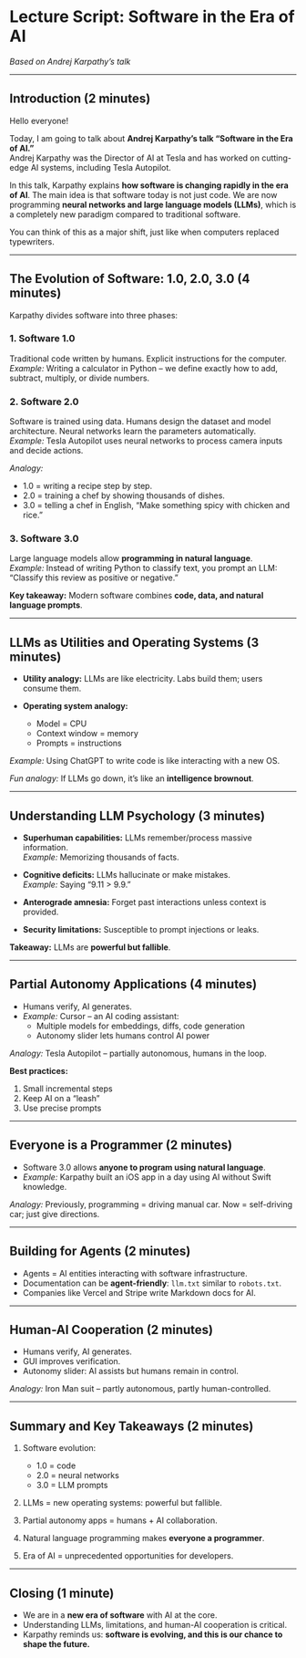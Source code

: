 # Lecture Script: Software in the Era of AI
*Based on Andrej Karpathy’s talk*

---

## Introduction (2 minutes)

Hello everyone!  

Today, I am going to talk about **Andrej Karpathy’s talk “Software in the Era of AI.”**  
Andrej Karpathy was the Director of AI at Tesla and has worked on cutting-edge AI systems, including Tesla Autopilot.  

In this talk, Karpathy explains **how software is changing rapidly in the era of AI**. The main idea is that software today is not just code. We are now programming **neural networks and large language models (LLMs)**, which is a completely new paradigm compared to traditional software.  

You can think of this as a major shift, just like when computers replaced typewriters.  

---

## The Evolution of Software: 1.0, 2.0, 3.0 (4 minutes)

Karpathy divides software into three phases:

### 1. Software 1.0
Traditional code written by humans. Explicit instructions for the computer.  
*Example:* Writing a calculator in Python – we define exactly how to add, subtract, multiply, or divide numbers.  

### 2. Software 2.0
Software is trained using data. Humans design the dataset and model architecture. Neural networks learn the parameters automatically.  
*Example:* Tesla Autopilot uses neural networks to process camera inputs and decide actions.  

*Analogy:*  
- 1.0 = writing a recipe step by step.  
- 2.0 = training a chef by showing thousands of dishes.  
- 3.0 = telling a chef in English, “Make something spicy with chicken and rice.”

### 3. Software 3.0
Large language models allow **programming in natural language**.  
*Example:* Instead of writing Python to classify text, you prompt an LLM: “Classify this review as positive or negative.”  

**Key takeaway:** Modern software combines **code, data, and natural language prompts**.  

---

## LLMs as Utilities and Operating Systems (3 minutes)

- **Utility analogy:** LLMs are like electricity. Labs build them; users consume them.  

- **Operating system analogy:**  
  - Model = CPU  
  - Context window = memory  
  - Prompts = instructions  

*Example:* Using ChatGPT to write code is like interacting with a new OS.  

*Fun analogy:* If LLMs go down, it’s like an **intelligence brownout**.  

---

## Understanding LLM Psychology (3 minutes)

- **Superhuman capabilities:** LLMs remember/process massive information.  
  *Example:* Memorizing thousands of facts.  

- **Cognitive deficits:** LLMs hallucinate or make mistakes.  
  *Example:* Saying “9.11 > 9.9.”  

- **Anterograde amnesia:** Forget past interactions unless context is provided.  

- **Security limitations:** Susceptible to prompt injections or leaks.  

**Takeaway:** LLMs are **powerful but fallible**.  

---

## Partial Autonomy Applications (4 minutes)

- Humans verify, AI generates.  
- *Example:* Cursor – an AI coding assistant:  
  - Multiple models for embeddings, diffs, code generation  
  - Autonomy slider lets humans control AI power  

*Analogy:* Tesla Autopilot – partially autonomous, humans in the loop.  

**Best practices:**  
1. Small incremental steps  
2. Keep AI on a “leash”  
3. Use precise prompts  

---

## Everyone is a Programmer (2 minutes)

- Software 3.0 allows **anyone to program using natural language**.  
- *Example:* Karpathy built an iOS app in a day using AI without Swift knowledge.  

*Analogy:* Previously, programming = driving manual car. Now = self-driving car; just give directions.  

---

## Building for Agents (2 minutes)

- Agents = AI entities interacting with software infrastructure.  
- Documentation can be **agent-friendly**: `llm.txt` similar to `robots.txt`.  
- Companies like Vercel and Stripe write Markdown docs for AI.  

---

## Human-AI Cooperation (2 minutes)

- Humans verify, AI generates.  
- GUI improves verification.  
- Autonomy slider: AI assists but humans remain in control.  

*Analogy:* Iron Man suit – partly autonomous, partly human-controlled.  

---

## Summary and Key Takeaways (2 minutes)

1. Software evolution:  
   - 1.0 = code  
   - 2.0 = neural networks  
   - 3.0 = LLM prompts  

2. LLMs = new operating systems: powerful but fallible.  
3. Partial autonomy apps = humans + AI collaboration.  
4. Natural language programming makes **everyone a programmer**.  
5. Era of AI = unprecedented opportunities for developers.  

---

## Closing (1 minute)

- We are in a **new era of software** with AI at the core.  
- Understanding LLMs, limitations, and human-AI cooperation is critical.  
- Karpathy reminds us: **software is evolving, and this is our chance to shape the future.**